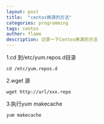 ```yaml
---
layout: post
title:  "centos换源的方法"
categories: programming
tags: centos 
author: flame
description: 记录一下Centos换源的方法
---
```



1.cd 到/etc/yum.repos.d目录 
```
cd /etc/yum.repos.d
```
2.wget 源
```
wget http://url/xxx.repo
```

3.执行yum makecache
```
yum makecache
```

